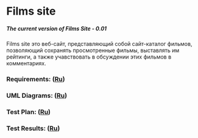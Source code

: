 # Films site
##### The current version of Films Site - 0.01
Films site это веб-сайт, представляющий собой сайт-каталог фильмов, позволяющий сохранять просмотренные фильмы, выставлять им рейтинги, а также учавствовать в обсуждении этих фильмов в комментариях.
### Requirements: ([Ru](https://github.com/rokez98/FilmsSite/blob/master/Documents/Requirements/Requirements.md))
### UML Diagrams: ([Ru](https://github.com/rokez98/FilmsSite/blob/master/Documents/Diagrams/README.md))
### Test Plan: ([Ru](https://github.com/rokez98/FilmsSite/blob/master/Documents/Testing/Plan.md))
### Test Results: ([Ru](https://github.com/rokez98/FilmsSite/blob/master/Documents/Testing/Results.md))
